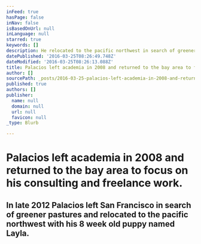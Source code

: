 ```yaml
---
inFeed: true
hasPage: false
inNav: false
isBasedOnUrl: null
inLanguage: null
starred: true
keywords: []
description: He relocated to the pacific northwest in search of greener pastures.
datePublished: '2016-03-25T08:26:49.748Z'
dateModified: '2016-03-25T08:26:13.088Z'
title: Palacios left academia in 2008 and returned to the bay area to focus on his consulting and freelance work.
author: []
sourcePath: _posts/2016-03-25-palacios-left-academia-in-2008-and-returned-to-the-bay-area.md
published: true
authors: []
publisher:
  name: null
  domain: null
  url: null
  favicon: null
_type: Blurb

---
```

# Palacios left academia in 2008 and returned to the bay area to focus on his consulting and freelance work.

## In late 2012 Palacios left San Francisco in search of greener pastures and relocated to the pacific northwest with his 8 week old puppy named Layla.